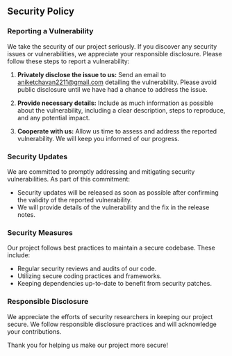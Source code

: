 ## Security Policy

### Reporting a Vulnerability

We take the security of our project seriously. If you discover any security issues or vulnerabilities, we appreciate your responsible disclosure. Please follow these steps to report a vulnerability:

1. **Privately disclose the issue to us:** Send an email to [aniketchavan2211@gmail.com](mailto:aniketchavan2211@gmail.com) detailing the vulnerability. Please avoid public disclosure until we have had a chance to address the issue.

2. **Provide necessary details:** Include as much information as possible about the vulnerability, including a clear description, steps to reproduce, and any potential impact.

3. **Cooperate with us:** Allow us time to assess and address the reported vulnerability. We will keep you informed of our progress.

### Security Updates

We are committed to promptly addressing and mitigating security vulnerabilities. As part of this commitment:

- Security updates will be released as soon as possible after confirming the validity of the reported vulnerability.
- We will provide details of the vulnerability and the fix in the release notes.

### Security Measures

Our project follows best practices to maintain a secure codebase. These include:

- Regular security reviews and audits of our code.
- Utilizing secure coding practices and frameworks.
- Keeping dependencies up-to-date to benefit from security patches.

### Responsible Disclosure

We appreciate the efforts of security researchers in keeping our project secure. We follow responsible disclosure practices and will acknowledge your contributions.

Thank you for helping us make our project more secure!

